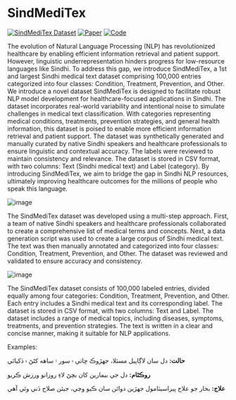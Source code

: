 # SindMediTex
[![SindMediTex Dataset](https://img.shields.io/badge/SindMediTex-Dataset-blue)](https://github.com/rajavavek/SindMediTex/blob/main/SindMediTex.csv)   [![Paper](https://img.shields.io/badge/SindMediTex-Paper-orange)](https://github.com/rajavavek/SindMediTex/blob/main/SindMediTex.csv)  [![Code](https://img.shields.io/badge/SindMediTex-Code-blue)](https://github.com/rajavavek/SindMediTex/blob/main/SindMediTex.csv)


The evolution of Natural Language Processing (NLP) has revolutionized healthcare by enabling efficient information retrieval and patient support. However, linguistic underrepresentation hinders progress for low-resource languages like Sindhi. To address this gap, we introduce SindMediTex, a 1st and largest Sindhi medical text dataset comprising 100,000 entries categorized into four classes: Condition, Treatment, Prevention, and Other. We introduce a novel dataset SindMediTex is designed to facilitate robust NLP model development for healthcare-focused applications in Sindhi. The dataset incorporates real-world variability and intentional noise to simulate challenges in medical text classification. With categories representing medical conditions, treatments, prevention strategies, and general health information, this dataset is poised to enable more efficient information retrieval and patient support. 
The dataset was synthetically generated and manually curated by native Sindhi speakers and healthcare professionals to ensure linguistic and contextual accuracy. The labels were reviewed to maintain consistency and relevance. The dataset is stored in CSV format, with two columns: Text (Sindhi medical text) and Label (category). By introducing SindMediTex, we aim to bridge the gap in Sindhi NLP resources, ultimately improving healthcare outcomes for the millions of people who speak this language.

![image](https://github.com/user-attachments/assets/b8de0d12-c8df-47b8-a530-3b3378d79559)

The SindMediTex dataset was developed using a multi-step approach. First, a team of native Sindhi speakers and healthcare professionals collaborated to create a comprehensive list of medical terms and concepts. Next, a data generation script was used to create a large corpus of Sindhi medical text. The text was then manually annotated and categorized into four classes: Condition, Treatment, Prevention, and Other. The dataset was reviewed and validated to ensure accuracy and consistency.

![image](https://github.com/user-attachments/assets/757646c5-9ac7-451b-afc3-add42cfbb2df)

The SindMediTex dataset consists of 100,000 labeled entries, divided equally among four categories: Condition, Treatment, Prevention, and Other. Each entry includes a Sindhi medical text and its corresponding label. The dataset is stored in CSV format, with two columns: Text and Label. The dataset includes a range of medical topics, including diseases, symptoms, treatments, and prevention strategies. The text is written in a clear and concise manner, making it suitable for NLP applications.

Examples:

**حالت:**  دل سان لاڳاپيل مسئلا، جهڙوڪ ڇاتي ۾ سور ۽ ساهه کڻڻ ۾ ڏکيائي

**روڪٿام:**  دل جي بيمارين کان بچڻ لاءِ روزانو ورزش ڪريو

**علاج:** بخار جو علاج پيراسيٽامول جهڙين دوائن سان ڪيو وڃي، جيئن صلاح ڏني وئي آهي
